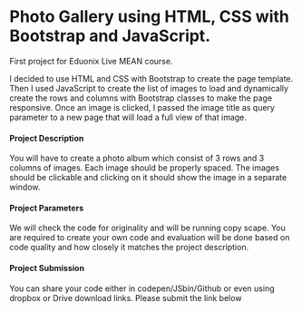 # Photo Gallery using HTML, CSS with Bootstrap and JavaScript.

First project for Eduonix Live MEAN course.

I decided to use HTML and CSS with Bootstrap to create the page template. Then I used JavaScript to create the list of images to load and dynamically create the rows and columns with Bootstrap classes to make the page responsive. Once an image is clicked, I passed the image title as query parameter to a new page that will load a full view of that image.

#### Project Description

You will have to create a photo album which consist of 3 rows and 3 columns of images. Each image should be properly spaced. The images should be clickable and clicking on it should show the image in a separate window.

#### Project Parameters

We will check the code for originality and will be running copy scape. You are required to create your own code and evaluation will be done based on code quality and how closely it matches the project description.

#### Project Submission

You can share your code either in codepen/JSbin/Github or even using dropbox or Drive download links. Please submit the link below

